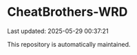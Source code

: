 # CheatBrothers-WRD

Last updated: 2025-05-29 00:37:21

This repository is automatically maintained.
